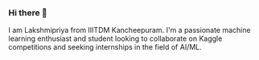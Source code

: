 ### Hi there 👋

I am Lakshmipriya from IIITDM Kancheepuram. I'm a passionate machine learning enthusiast and student looking to collaborate on Kaggle competitions and seeking internships in the field of AI/ML.

<!--
**lakshmipriya-ragupathi/lakshmipriya-ragupathi** is a ✨ _special_ ✨ repository because its `README.md` (this file) appears on your GitHub profile.

Here are some ideas to get you started:

- 🔭 I’m currently working on ...
- 🌱 I’m currently learning ...
- 👯 I’m looking to collaborate on ...
- 🤔 I’m looking for help with ...
- 💬 Ask me about ...
- 📫 How to reach me: ...
- 😄 Pronouns: ...
- ⚡ Fun fact: ...
-->
